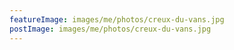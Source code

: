 ```yaml
---
featureImage: images/me/photos/creux-du-vans.jpg
postImage: images/me/photos/creux-du-vans.jpg
---
```

